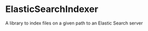 ElasticSearchIndexer
====================

A library to index files on a given path to an Elastic Search server

